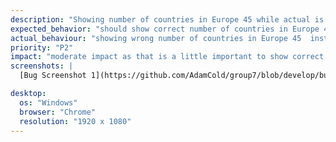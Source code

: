 ```yaml
---
description: "Showing number of countries in Europe 45 while actual is 46"
expected_behavior: "should show correct number of countries in Europe 46 instead of wrong number of countries in Europe 45"
actual_behaviour: "showing wrong number of countries in Europe 45  instead of correct number of countries in Europe 46 "
priority: "P2"
impact: "moderate impact as that is a little important to show correct number of countries in Europe 46  instead of wrong number of countries in Europe 45 "
screenshots: |
  [Bug Screenshot 1](https://github.com/AdamCold/group7/blob/develop/bug_reports/bugs_image/bug9.png)

desktop:
  os: "Windows"
  browser: "Chrome"
  resolution: "1920 x 1080"
---
```

